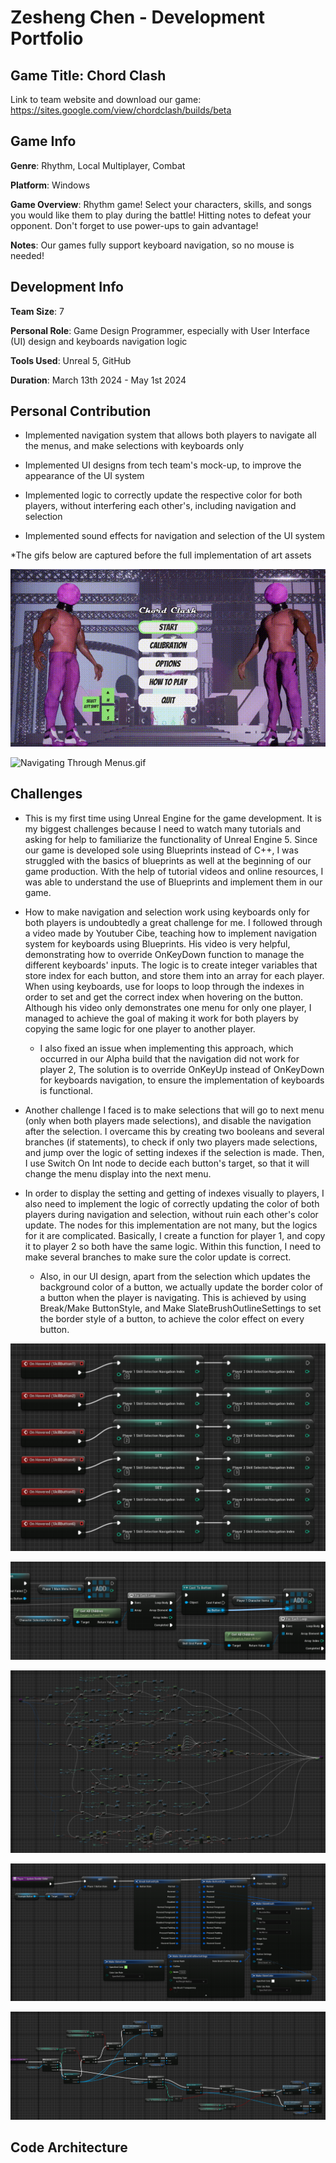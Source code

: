 # Zesheng Chen - Development Portfolio

## Game Title: Chord Clash
Link to team website and download our game: https://sites.google.com/view/chordclash/builds/beta

## Game Info
**Genre**: Rhythm, Local Multiplayer, Combat

**Platform**: Windows

**Game Overview**: Rhythm game! Select your characters, skills, and songs you would like them to play during the battle! Hitting notes to defeat your opponent. 
Don't forget to use power-ups to gain advantage!

**Notes**: Our games fully support keyboard navigation, so no mouse is needed!

## Development Info
**Team Size**: 7

**Personal Role**: Game Design Programmer, especially with User Interface (UI) design and keyboards navigation logic

**Tools Used**: Unreal 5, GitHub

**Duration**: March 13th 2024 - May 1st 2024

## Personal Contribution
- Implemented navigation system that allows both players to navigate all the menus, and make selections with keyboards only


- Implemented UI designs from tech team's mock-up, to improve the appearance of the UI system


- Implemented logic to correctly update the respective color for both players, without interfering each other's, including navigation and selection


- Implemented sound effects for navigation and selection of the UI system

*The gifs below are captured before the full implementation of art assets

![Main Menu & How to Play Menu.gif](Gifs%2FMain%20Menu%20%26%20How%20to%20Play%20Menu.gif)

![Navigating Through Menus.gif](Gifs%2FNavigating%20Through%20Menus.gif)

## Challenges
- This is my first time using Unreal Engine for the game development. It is my biggest challenges because I need to watch many tutorials and asking for help to familiarize the functionality of Unreal Engine 5. Since our game is developed sole using Blueprints instead of C++, I was struggled with the basics of blueprints as well at the beginning of our game production. With the help of tutorial videos and online resources, I was able to understand the use of Blueprints and implement them in our game.


- How to make navigation and selection work using keyboards only for both players is undoubtedly a great challenge for me. I followed through a video made by Youtuber Cibe, teaching how to implement navigation system for keyboards using Blueprints. His video is very helpful, demonstrating how to override OnKeyDown function to manage the different keyboards' inputs. The logic is to create integer variables that store index for each button, and store them into an array for each player. When using keyboards, use for loops to loop through the indexes in order to set and get the correct index when hovering on the button. Although his video only demonstrates one menu for only one player, I managed to achieve the goal of making it work for both players by copying the same logic for one player to another player.

  - I also fixed an issue when implementing this approach, which occurred in our Alpha build that the navigation did not work for player 2, The solution is to override OnKeyUp instead of OnKeyDown for keyboards navigation, to ensure the implementation of keyboards is functional.


- Another challenge I faced is to make selections that will go to next menu (only when both players made selections), and disable the navigation after the selection. I overcame this by creating two booleans and several branches (if statements), to check if only two players made selections, and jump over the logic of setting indexes if the selection is made. Then, I use Switch On Int node to decide each button's target, so that it will change the menu display into the next menu. 


- In order to display the setting and getting of indexes visually to players, I also need to implement the logic of correctly updating the color of both players during navigation and selection, without ruin each other's color update. The nodes for this implementation are not many, but the logics for it are complicated. Basically, I create a function for player 1, and copy it to player 2 so both have the same logic. Within this function, I need to make several branches to make sure the color update is correct.
  
  - Also, in our UI design, apart from the selection which updates the background color of a button, we actually update the border color of a button when the player is navigating. This is achieved by using Break/Make ButtonStyle, and Make SlateBrushOutlineSettings to set the border style of a button, to achieve the color effect on every button.

![Storing Index.png](Pictures%2FStoring%20Index.png)

![Button to Array.png](Pictures%2FButton%20to%20Array.png)

![Keyboards Navigation Logic Overview.png](Pictures%2FKeyboards%20Navigation%20Logic%20Overview.png)

![Set style for the button.png](Pictures%2FSet%20style%20for%20the%20button.png)

![Update Color Logic Example.png](Pictures%2FUpdate%20Color%20Logic%20Example.png)

## Code Architecture
